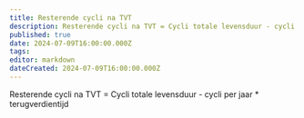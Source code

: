 ```yaml
---
title: Resterende cycli na TVT
description: Resterende cycli na TVT = Cycli totale levensduur - cycli per jaar * terugverdientijd
published: true
date: 2024-07-09T16:00:00.000Z
tags: 
editor: markdown
dateCreated: 2024-07-09T16:00:00.000Z
---
```


Resterende cycli na TVT = Cycli totale levensduur - cycli per jaar * terugverdientijd
